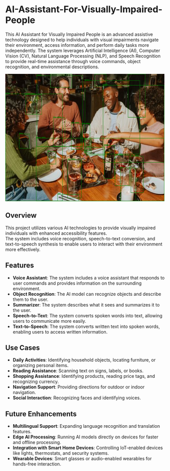 # AI-Assistant-For-Visually-Impaired-People
This AI Assistant for Visually Impaired People is an advanced assistive technology designed to help individuals with visual impairments navigate their environment, access information, and perform daily tasks more independently. The system leverages Artificial Intelligence (AI), Computer Vision (CV), Natural Language Processing (NLP), and Speech Recognition to provide real-time assistance through voice commands, object recognition, and environmental descriptions.
<p>
  <img src="https://github.com/yafu24/AI-assistant-for-visually-impaired-people/blob/main/people_eating.png"  width=500 height=400 />
</p>

## Overview
This project utilizes various AI technologies to provide visually impaired individuals with enhanced accessibility features. <br/>
The system includes voice recognition, speech-to-text conversion, and text-to-speech synthesis to enable users to interact with their environment more effectively.

## Features
- **Voice Assistant**: The system includes a voice assistant that responds to user commands and provides information on the surrounding environment.
- **Object Recognition**: The AI model can recognize objects and describe them to the user.
- **Summarizer**: The system describes what it sees and summarizes it to the user. 
- **Speech-to-Text**: The system converts spoken words into text, allowing users to communicate more easily.
- **Text-to-Speech**: The system converts written text into spoken words, enabling users to access written information.

## Use Cases
- **Daily Activities**: Identifying household objects, locating furniture, or organizing personal items.
- **Reading Assistance**: Scanning text on signs, labels, or books.
- **Shopping Assistance**: Identifying products, reading price tags, and recognizing currency.
- **Navigation Support**: Providing directions for outdoor or indoor navigation.
- **Social Interaction**: Recognizing faces and identifying voices.

## Future Enhancements
- **Multilingual Support**: Expanding language recognition and translation features.
- **Edge AI Processing**: Running AI models directly on devices for faster and offline processing.
- **Integration with Smart Home Devices**: Controlling IoT-enabled devices like lights, thermostats, and security systems.
- **Wearable Devices**: Smart glasses or audio-enabled wearables for hands-free interaction.

